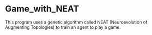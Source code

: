 # Game_with_NEAT
This program uses a genetic algorithm called NEAT (Neuroevolution of Augmenting Topologies) to train an agent to play a game.
